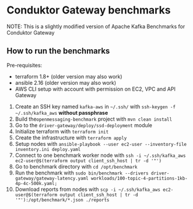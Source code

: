 # Conduktor Gateway benchmarks

NOTE: This is a slightly modified version of Apache Kafka Benchmarks for Conduktor Gateway

## How to run the benchmarks

Pre-requisites:
- terraform 1.8+ (older version may also work)
- ansible 2.16 (older version may also work)
- AWS CLI setup with account with permission on EC2, VPC and API Gateway

1. Create an SSH key named `kafka-aws` in `~/.ssh/` with `ssh-keygen -f ~/.ssh/kafka_aws` **without passphrase**
2. Build the`openmessaging-benchmark` project with `mvn clean install`
3. Go to the `driver-gateway/deploy/ssd-deployment` module
4. Initialize terraform with `terraform init`
5. Create the infrastructure with `terraform apply`
6. Setup nodes with `ansible-playbook --user ec2-user --inventory-file inventory.ini deploy.yaml`
7. Connect to one benchmark worker node with `ssh -i ~/.ssh/kafka_aws ec2-user@$(terraform output client_ssh_host | tr -d '"')`
8. Go to benchmark directory with `cd /opt/benchmark`
9. Run the benchmark with `sudo bin/benchmark --drivers driver-gateway/gateway-latency.yaml workloads/100-topic-4-partitions-1kb-4p-4c-500k.yaml;`
10. Download reports from nodes with `scp -i ~/.ssh/kafka_aws ec2-user@$(terraform output client_ssh_host | tr -d '"'):/opt/benchmark/*.json ./reports`

